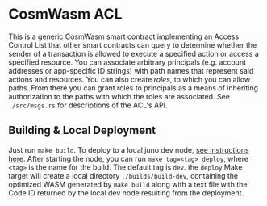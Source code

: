 # CosmWasm ACL
This is a generic CosmWasm smart contract implementing an Access Control List that other smart contracts can query to determine whether the sender of a transaction is allowed to execute a specified action or access a specified resource. You can associate arbitrary principals (e.g. account addresses or app-specific ID strings) with path names that represent said actions and resources. You can also create _roles_, to which you can allow paths. From there you can grant roles to principals as a means of inheriting authorization to the paths with which the roles are associated. See `./src/msgs.rs` for descriptions of the ACL's API.

## Building & Local Deployment
Just run `make build`. To deploy to a local juno dev node, [see instructions here](https://docs.junonetwork.io/developer-guides/junod-local-dev-setup). After starting the node, you can run `make tag=<tag> deploy`, where `<tag>` is the name for the build. The default tag is `dev`. the `deploy` Make target will create a local directory `./builds/build-dev`, containing the optimized WASM generated by `make build` along with a text file with the Code ID returned by the local dev node resulting from the deployment.
